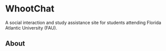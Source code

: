 # WhootChat

A social interaction and study assistance site for students attending Florida Atlantic University (FAU).
 
 ## About
